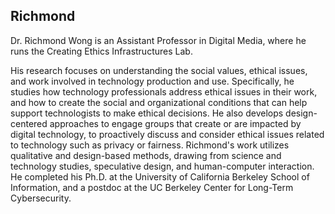 ## Richmond 

Dr. Richmond Wong is an Assistant Professor in Digital Media, where he runs the Creating Ethics Infrastructures Lab.

His research focuses on understanding the social values, ethical issues, and work involved in technology production and use. Specifically, he studies how technology professionals address ethical issues in their work, and how to create the social and organizational conditions that can help support technologists to make ethical decisions. He also develops design-centered approaches to engage groups that create or are impacted by digital technology, to proactively discuss and consider ethical issues related to technology such as privacy or fairness. Richmond's work utilizes qualitative and design-based methods, drawing from science and technology studies, speculative design, and human-computer interaction. He completed his Ph.D. at the University of California Berkeley School of Information, and a postdoc at the UC Berkeley Center for Long-Term Cybersecurity.